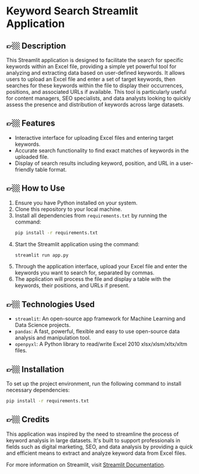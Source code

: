 
# Keyword Search Streamlit Application

## 👉🏼 Description
This Streamlit application is designed to facilitate the search for specific keywords within an Excel file, providing a simple yet powerful tool for analyzing and extracting data based on user-defined keywords. It allows users to upload an Excel file and enter a set of target keywords, then searches for these keywords within the file to display their occurrences, positions, and associated URLs if available. This tool is particularly useful for content managers, SEO specialists, and data analysts looking to quickly assess the presence and distribution of keywords across large datasets.

## 👉🏼 Features
- Interactive interface for uploading Excel files and entering target keywords.
- Accurate search functionality to find exact matches of keywords in the uploaded file.
- Display of search results including keyword, position, and URL in a user-friendly table format.

## 👉🏼 How to Use
1. Ensure you have Python installed on your system.
2. Clone this repository to your local machine.
3. Install all dependencies from `requirements.txt` by running the command:
   ```bash
   pip install -r requirements.txt
   ```
4. Start the Streamlit application using the command:
   ```bash
   streamlit run app.py
   ```
5. Through the application interface, upload your Excel file and enter the keywords you want to search for, separated by commas.
6. The application will process the file and display a table with the keywords, their positions, and URLs if present.

## 👉🏼 Technologies Used
- `streamlit`: An open-source app framework for Machine Learning and Data Science projects.
- `pandas`: A fast, powerful, flexible and easy to use open-source data analysis and manipulation tool.
- `openpyxl`: A Python library to read/write Excel 2010 xlsx/xlsm/xltx/xltm files.

## 👉🏼 Installation
To set up the project environment, run the following command to install necessary dependencies:
```bash
pip install -r requirements.txt
```

## 👉🏼 Credits
This application was inspired by the need to streamline the process of keyword analysis in large datasets. It's built to support professionals in fields such as digital marketing, SEO, and data analysis by providing a quick and efficient means to extract and analyze keyword data from Excel files.

For more information on Streamlit, visit [Streamlit Documentation](https://docs.streamlit.io/).

